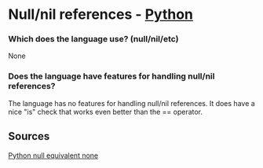# Null/nil references - [Python](https://github.com/lydsnyder/OO-Language-Comparison/blob/master/Python/contents.md)


### Which does the language use? (null/nil/etc)

None

### Does the language have features for handling null/nil references?

The language has no features for handling null/nil references. It does have a nice "is" check that works even better than the == operator.

## Sources

[Python null equivalent none](https://www.pythoncentral.io/python-null-equivalent-none/)

